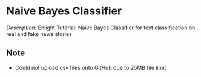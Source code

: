 # Naive Bayes Classifier

*Description:* Enlight Tutorial: Naive Bayes Classifier for text classification on real and fake news stories

## Note
- Could not upload csv files onto GitHub due to 25MB file limit
